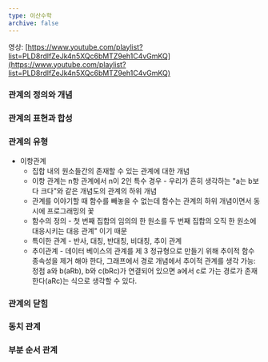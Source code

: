 ```yaml
---
type: 이산수학
archive: false
---
```

영상: [https://www.youtube.com/playlist?list=PLD8rdlfZeJk4n5XQc6bMTZ9eh1C4vGmKQ](https://www.youtube.com/playlist?list=PLD8rdlfZeJk4n5XQc6bMTZ9eh1C4vGmKQ)

### 관계의 정의와 개념

### 관계의 표현과 합성

### 관계의 유형

- 이항관계
    - 집합 내의 원소들간의 존재할 수 있는 관계에 대한 개념
    - 이항 관계는 n항 관계에서 n이 2인 특수 경우 - 우리가 흔히 생각하는 "a는 b보다 크다"와 같은 개념도의 관계의 하위 개념
    - 관계를 이야기할 때 함수를 빼놓을 수 없는데 함수는 관계의 하위 개념이면서 동시에 프로그래밍의 꽃
    - 함수의 정의 - 첫 번째 집합의 임의의 한 원소를 두 번째 집합의 오직 한 원소에 대응시키는 대응 관계" 이기 때문
    - 특이한 관계 - 반사, 대칭, 반대칭, 비대칭, 추이 관계
    - 추이관계 - 데이터 베이스의 관계를 제 3 정규형으로 만들기 위해 추이적 함수 종속성을 제거 해야 한다, 그래프에서 경로 개념에서 추이적 관계를 생각 가능: 정점 a와 b(aRb), b와 c(bRc)가 연결되어 있으면 a에서 c로 가는 경로가 존재한다(aRc)는 식으로 생각할 수 있다.

### 관계의 닫힘

### 동치 관계

### 부분 순서 관계